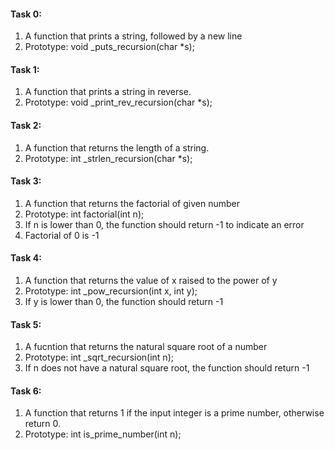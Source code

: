 <h4>Task 0:</h4>
<ol>
<li>A function that prints a string, followed by a new line</li>
<li>Prototype: void _puts_recursion(char *s);</li>
</ol>
<h4>Task 1:</h4>
<ol>
<li>A function that prints a string in reverse.</li>
<li>Prototype: void _print_rev_recursion(char *s);</li>
</ol>
<h4>Task 2:</h4>
<ol>
<li>A function that returns the length of a string.</li>
<li>Prototype: int _strlen_recursion(char *s);</li>
</ol>
<h4>Task 3:</h4>
<ol>
<li>A function that returns the factorial of given number</li>
<li>Prototype: int factorial(int n);</li>
<li>If n is lower than 0, the function should return -1 to indicate an error</li>
<li>Factorial of 0 is -1</li>
</ol>
<h4>Task 4:</h4>
<ol>
<li>A function that returns the value of x raised to the power of y</li>
<li>Prototype: int _pow_recursion(int x, int y);</li>
<li>If y is lower than 0, the function should return -1</li>
</ol>
<h4>Task 5:</h4>
<ol>
<li>A fucntion that returns the natural square root of a number</li>
<li>Prototype: int _sqrt_recursion(int n);</li>
<li>If n does not have a natural square root, the function should return -1</li>
</ol>
<h4>Task 6:</h4>
<ol>
<li>A function that returns 1 if the input integer is a prime number, otherwise return 0.</li>
<li>Prototype: int is_prime_number(int n);</li>
</ol>
